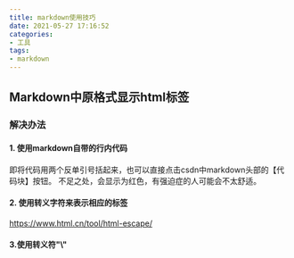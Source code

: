 ```yaml
---
title: markdown使用技巧
date: 2021-05-27 17:16:52
categories:
- 工具
tags:
- markdown
---
```


## Markdown中原格式显示html标签

### **解决办法**

#### 1. **使用markdown自带的行内代码**

即将代码用两个反单引号括起来，也可以直接点击csdn中markdown头部的【代码块】按钮。
不足之处，会显示为红色，有强迫症的人可能会不太舒适。

#### 2. 使用转义字符来表示相应的标签

https://www.html.cn/tool/html-escape/

#### 3.使用转义符"\\"

